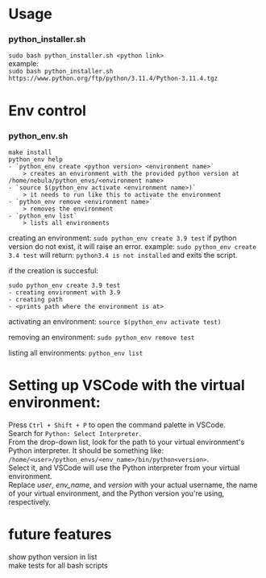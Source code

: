 # Usage


### python_installer.sh
``` sudo bash python_installer.sh <python link> ```
<br>
example:
<br>
``` sudo bash python_installer.sh https://www.python.org/ftp/python/3.11.4/Python-3.11.4.tgz ```

# Env control

### python_env.sh
```
make install
python_env help
- `python_env create <python version> <environment name>`
    > creates an environment with the provided python version at /home/nebula/python_envs/<environment name>
- `source $(python_env activate <environment name>)`
    > it needs to run like this to activate the environment
- `python_env remove <environment name>`
    > removes the environment
- `python_env list`
    > lists all environments
```

creating an environment:
```sudo python_env create 3.9 test```
if python version do not exist, it will raise an error.
example:
```sudo python_env create 3.4 test```
will return:
```python3.4 is not installed```
and exits the script.

if the creation is succesful:
```
sudo python_env create 3.9 test
- creating environment with 3.9
- creating path
- <prints path where the environment is at>
```

activating an environment:
``` source $(python_env activate test) ```

removing an environment:
``` sudo python_env remove test ```

listing all environments:
``` python_env list ```

# Setting up VSCode with the virtual environment:
Press `Ctrl + Shift + P` to open the command palette in VSCode.
<br>
Search for `Python: Select Interpreter`.
<br>
From the drop-down list, look for the path to your virtual environment's Python interpreter. It should be something like:
<br>
`/home/<user>/python_envs/<env_name>/bin/python<version>`.
<br>
Select it, and VSCode will use the Python interpreter from your virtual environment.
<br>
Replace *user*, *env_name*, and *version* with your actual username, the name of your virtual environment, and the Python version you're using, respectively.


# future features

show python version in list
<br>
make tests for all bash scripts
<br>
